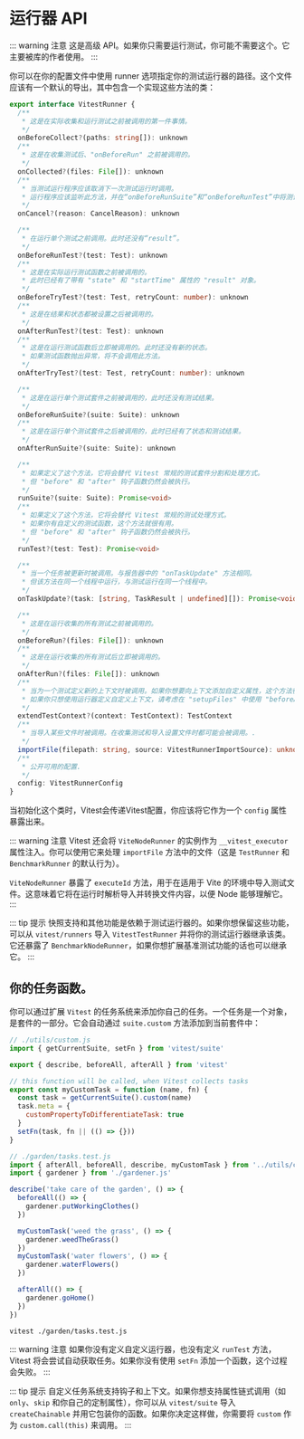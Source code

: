# 运行器 API

::: warning 注意
这是高级 API。如果你只需要运行测试，你可能不需要这个。它主要被库的作者使用。
:::

你可以在你的配置文件中使用 runner 选项指定你的测试运行器的路径。这个文件应该有一个默认的导出，其中包含一个实现这些方法的类：

```ts
export interface VitestRunner {
  /**
   * 这是在实际收集和运行测试之前被调用的第一件事情。
   */
  onBeforeCollect?(paths: string[]): unknown
  /**
   * 这是在收集测试后、"onBeforeRun" 之前被调用的。
   */
  onCollected?(files: File[]): unknown
  /**
   * 当测试运行程序应该取消下一次测试运行时调用。
   * 运行程序应该监听此方法，并在“onBeforeRunSuite”和“onBeforeRunTest”中将测试和套件标记为跳过。
   */
  onCancel?(reason: CancelReason): unknown

  /**
   * 在运行单个测试之前调用。此时还没有“result”。
   */
  onBeforeRunTest?(test: Test): unknown
  /**
   * 这是在实际运行测试函数之前被调用的。
   * 此时已经有了带有 "state" 和 "startTime" 属性的 "result" 对象。
   */
  onBeforeTryTest?(test: Test, retryCount: number): unknown
  /**
   * 这是在结果和状态都被设置之后被调用的。
   */
  onAfterRunTest?(test: Test): unknown
  /**
   * 这是在运行测试函数后立即被调用的。此时还没有新的状态。
   * 如果测试函数抛出异常，将不会调用此方法。
   */
  onAfterTryTest?(test: Test, retryCount: number): unknown

  /**
   * 这是在运行单个测试套件之前被调用的，此时还没有测试结果。
   */
  onBeforeRunSuite?(suite: Suite): unknown
  /**
   * 这是在运行单个测试套件之后被调用的，此时已经有了状态和测试结果。
   */
  onAfterRunSuite?(suite: Suite): unknown

  /**
   * 如果定义了这个方法，它将会替代 Vitest 常规的测试套件分割和处理方式。
   * 但 "before" 和 "after" 钩子函数仍然会被执行。
   */
  runSuite?(suite: Suite): Promise<void>
  /**
   * 如果定义了这个方法，它将会替代 Vitest 常规的测试处理方式。
   * 如果你有自定义的测试函数，这个方法就很有用。
   * 但 "before" 和 "after" 钩子函数仍然会被执行。
   */
  runTest?(test: Test): Promise<void>

  /**
   * 当一个任务被更新时被调用。与报告器中的 "onTaskUpdate" 方法相同。
   * 但该方法在同一个线程中运行，与测试运行在同一个线程中。
   */
  onTaskUpdate?(task: [string, TaskResult | undefined][]): Promise<void>

  /**
   * 这是在运行收集的所有测试之前被调用的。
   */
  onBeforeRun?(files: File[]): unknown
  /**
   * 这是在运行收集的所有测试后立即被调用的。
   */
  onAfterRun?(files: File[]): unknown
  /**
   * 当为一个测试定义新的上下文时被调用。如果你想要向上下文添加自定义属性，这个方法很有用。
   * 如果你只想使用运行器定义自定义上下文，请考虑在 "setupFiles" 中使用 "beforeAll"。
   */
  extendTestContext?(context: TestContext): TestContext
  /**
   * 当导入某些文件时被调用。在收集测试和导入设置文件时都可能会被调用。.
   */
  importFile(filepath: string, source: VitestRunnerImportSource): unknown
  /**
   * 公开可用的配置.
   */
  config: VitestRunnerConfig
}
```

当初始化这个类时，Vitest会传递Vitest配置，你应该将它作为一个 `config` 属性暴露出来。

::: warning 注意
Vitest 还会将 `ViteNodeRunner` 的实例作为 `__vitest_executor` 属性注入。你可以使用它来处理 `importFile` 方法中的文件（这是 `TestRunner` 和 `BenchmarkRunner` 的默认行为）。

`ViteNodeRunner` 暴露了 `executeId` 方法，用于在适用于 Vite 的环境中导入测试文件。这意味着它将在运行时解析导入并转换文件内容，以便 Node 能够理解它。
:::

::: tip 提示
快照支持和其他功能是依赖于测试运行器的。如果你想保留这些功能，可以从 `vitest/runners` 导入 `VitestTestRunner` 并将你的测试运行器继承该类。它还暴露了 `BenchmarkNodeRunner`，如果你想扩展基准测试功能的话也可以继承它。
:::

## 你的任务函数。

你可以通过扩展 `Vitest` 的任务系统来添加你自己的任务。一个任务是一个对象，是套件的一部分。它会自动通过 `suite.custom` 方法添加到当前套件中：

```js
// ./utils/custom.js
import { getCurrentSuite, setFn } from 'vitest/suite'

export { describe, beforeAll, afterAll } from 'vitest'

// this function will be called, when Vitest collects tasks
export const myCustomTask = function (name, fn) {
  const task = getCurrentSuite().custom(name)
  task.meta = {
    customPropertyToDifferentiateTask: true
  }
  setFn(task, fn || (() => {}))
}
```

```js
// ./garden/tasks.test.js
import { afterAll, beforeAll, describe, myCustomTask } from '../utils/custom.js'
import { gardener } from './gardener.js'

describe('take care of the garden', () => {
  beforeAll(() => {
    gardener.putWorkingClothes()
  })

  myCustomTask('weed the grass', () => {
    gardener.weedTheGrass()
  })
  myCustomTask('water flowers', () => {
    gardener.waterFlowers()
  })

  afterAll(() => {
    gardener.goHome()
  })
})
```

```bash
vitest ./garden/tasks.test.js
```

::: warning 注意
如果你没有定义自定义运行器，也没有定义 `runTest` 方法，Vitest 将会尝试自动获取任务。如果你没有使用 `setFn` 添加一个函数，这个过程会失败。
:::

::: tip 提示
自定义任务系统支持钩子和上下文。如果你想支持属性链式调用（如 `only`、`skip` 和你自己的定制属性），你可以从 `vitest/suite` 导入 `createChainable` 并用它包装你的函数。如果你决定这样做，你需要将 `custom` 作为 `custom.call(this)` 来调用。
:::
